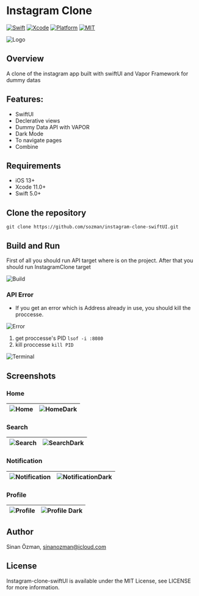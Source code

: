 # Instagram Clone
[![Swift](https://img.shields.io/badge/Swift-5.1-orange.svg)](https://swift.org)
[![Xcode](https://img.shields.io/badge/Xcode-12.4-blue.svg)](https://developer.apple.com/xcode)
[![Platform](https://img.shields.io/badge/platforms-iOS%20%7C%20-green.svg)](https://github.com/sozman/instagram-clone-swiftUI.git)
[![MIT](https://img.shields.io/badge/licenses-MIT-red.svg)](https://opensource.org/licenses/MIT)

![Logo](images/instagram.png)

## Overview
A clone of the instagram app built with swiftUI and Vapor Framework for dummy datas

## Features:
* SwiftUI
* Declerative views
* Dummy Data API with VAPOR
* Dark Mode
* To navigate pages
* Combine

## Requirements
* iOS 13+
* Xcode 11.0+
* Swift 5.0+

## Clone the repository

`git clone https://github.com/sozman/instagram-clone-swiftUI.git`

## Build and Run

First of all you should run API target where is on the project. After that you should run InstagramClone target

![Build](images/buildandrun.png)

### API Error

* If you get an error which is Address already in use, you should kill the proccesse.

![Error](images/error.png)

1. get proccesse's PID
`lsof -i :8080 `
2. kill proccesse 
`kill PID `

![Terminal](images/terminal.png)


## Screenshots

### Home
| ![Home](images/home.png) | ![HomeDark](images/homedark.png) | 
|:---:|:---:|

### Search
| ![Search](images/search.png) | ![SearchDark](images/searchdark.png) | 
|:---:|:---:|

### Notification
| ![Notification](images/notification.png) | ![NotificationDark](images/notificationdark.png) | 
|:---:|:---:|

### Profile
| ![Profile](images/profile.png) | ![Profile Dark](images/profiledark.png) | 
|:---:|:---:|

## Author
Sinan Özman, sinanozman@icloud.com

## License
Instagram-clone-swiftUI is available under the MIT License, see LICENSE for more information.
